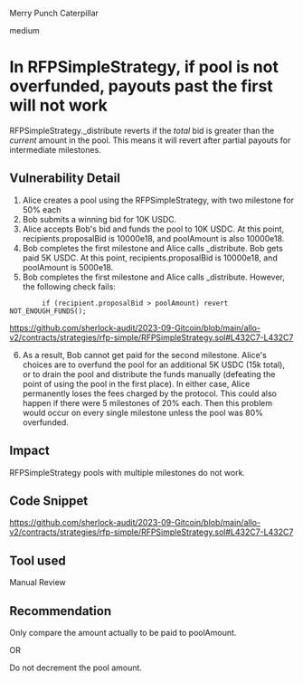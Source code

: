 Merry Punch Caterpillar

medium

# In RFPSimpleStrategy, if pool is not overfunded, payouts past the first will not work

RFPSimpleStrategy._distribute reverts if the *total* bid is greater than the *current* amount in the pool.  This means it will revert after partial payouts for intermediate milestones.

## Vulnerability Detail

1. Alice creates a pool using the RFPSimpleStrategy, with two milestone for 50% each
2. Bob submits a winning bid for 10K USDC. 
3. Alice accepts Bob's bid and funds the pool to 10K USDC.  At this point, recipients.proposalBid is 10000e18, and poolAmount is also 10000e18.
4. Bob completes the first milestone and Alice calls _distribute. Bob gets paid 5K USDC. At this point, recipients.proposalBid is 10000e18, and poolAmount is 5000e18.
5. Bob completes the first milestone and Alice calls _distribute. However, the following check fails:

```solidity
        if (recipient.proposalBid > poolAmount) revert NOT_ENOUGH_FUNDS();
```

https://github.com/sherlock-audit/2023-09-Gitcoin/blob/main/allo-v2/contracts/strategies/rfp-simple/RFPSimpleStrategy.sol#L432C7-L432C7

6. As a result, Bob cannot get paid for the second milestone. Alice's choices are to overfund the pool for an additional 5K USDC (15k total), or to drain the pool and distribute the funds manually (defeating the point of using the pool in the first place). In either case, Alice permanently loses the fees charged by the protocol. This could also happen if there were 5 milestones of 20% each. Then this problem would occur on every single milestone unless the pool was 80% overfunded.

## Impact

RFPSimpleStrategy pools with multiple milestones do not work.

## Code Snippet

https://github.com/sherlock-audit/2023-09-Gitcoin/blob/main/allo-v2/contracts/strategies/rfp-simple/RFPSimpleStrategy.sol#L432C7-L432C7


## Tool used

Manual Review

## Recommendation

Only compare the amount actually to be paid to poolAmount.

OR

Do not decrement the pool amount.